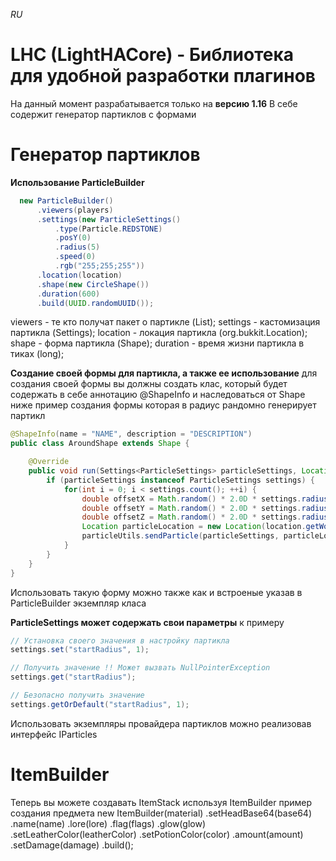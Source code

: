 *RU*

# LHC (LightHACore) - Библиотека для удобной разработки плагинов
  На данный момент разрабатывается только на **версию 1.16**
  В себе содержит генератор партиклов с формами

# Генератор партиклов
   **Использование ParticleBuilder**
  
```java
  new ParticleBuilder()
      .viewers(players)
      .settings(new ParticleSettings()
          .type(Particle.REDSTONE)
          .posY(0)
          .radius(5)
          .speed(0)
          .rgb("255;255;255"))
      .location(location)
      .shape(new CircleShape())
      .duration(600)
      .build(UUID.randomUUID());
```
viewers - те кто получат пакет о партикле (List<Player>);
settings - кастомизация партикла (Settings<ParticleSettings>);
location - локация партикла (org.bukkit.Location);
shape - форма партикла (Shape);
duration - время жизни партикла в тиках (long);

**Создание своей формы для партикла, а также ее использование**
для создания своей формы вы должны создать клас, который будет содержать в себе аннотацию @ShapeInfo и наследоваться от Shape
ниже пример создания формы которая в радиус рандомно генерирует партикл
```java
@ShapeInfo(name = "NAME", description = "DESCRIPTION")
public class AroundShape extends Shape {

    @Override
    public void run(Settings<ParticleSettings> particleSettings, Location location, List<Player> viewers) {
        if (particleSettings instanceof ParticleSettings settings) {
            for(int i = 0; i < settings.count(); ++i) {
                double offsetX = Math.random() * 2.0D * settings.radius() - settings.radius();
                double offsetY = Math.random() * 2.0D * settings.radius() - settings.radius();
                double offsetZ = Math.random() * 2.0D * settings.radius() - settings.radius();
                Location particleLocation = new Location(location.getWorld(), location.getX() + offsetX, location.getY() + offsetY, location.getZ() + offsetZ);
                particleUtils.sendParticle(particleSettings, particleLocation, viewers, 0, 0, 0);
            }
        }
    }
}
```
Использовать такую форму можно также как и встроеные указав в ParticleBuilder экземпляр класа

**ParticleSettings
может содержать свои параметры**
к примеру

```java
// Установка своего значения в настройку партикла
settings.set("startRadius", 1);

// Получить значение !! Может вызвать NullPointerException
settings.get("startRadius");

// Безопасно получить значение
settings.getOrDefault("startRadius", 1);
```

Использовать экземпляры провайдера партиклов можно реализовав интерфейс IParticles


# ItemBuilder

Теперь вы можете создавать ItemStack используя ItemBuilder
пример создания предмета
new ItemBuilder(material)
                .setHeadBase64(base64)
                .name(name)
                .lore(lore)
                .flag(flags)
                .glow(glow)
                .setLeatherColor(leatherColor)
                .setPotionColor(color)
                .amount(amount)
                .setDamage(damage)
                .build();

